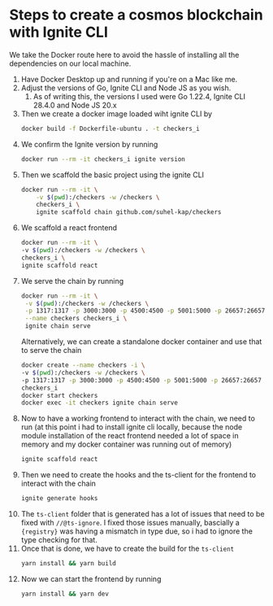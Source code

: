 # Steps to create a cosmos blockchain with Ignite CLI

We take the Docker route here to avoid the hassle of installing all the dependencies on our local machine.

1. Have Docker Desktop up and running if you're on a Mac like me.
2. Adjust the versions of Go, Ignite CLI and Node JS as you wish.  
   1. As of writing this, the versions I used were Go 1.22.4, Ignite CLI 28.4.0 and Node JS 20.x
3. Then we create a docker image loaded wiht ignite CLI by 
    ```bash
    docker build -f Dockerfile-ubuntu . -t checkers_i
    ```
4. We confirm the Ignite version by running
    ```bash
    docker run --rm -it checkers_i ignite version
    ```
5. Then we scaffold the basic project using the ignite CLI
    ```bash
    docker run --rm -it \
        -v $(pwd):/checkers -w /checkers \
        checkers_i \
        ignite scaffold chain github.com/suhel-kap/checkers
    ```
6. We scaffold a react frontend 
    ```bash
    docker run --rm -it \
    -v $(pwd):/checkers -w /checkers \
    checkers_i \
    ignite scaffold react   
    ```
7. We serve the chain by running
   ```bash
   docker run --rm -it \
    -v $(pwd):/checkers -w /checkers \
    -p 1317:1317 -p 3000:3000 -p 4500:4500 -p 5001:5000 -p 26657:26657 \
    --name checkers checkers_i \
    ignite chain serve
    ```
    Alternatively, we can create a standalone docker container and use that to serve the chain
    ```bash
    docker create --name checkers -i \
    -v $(pwd):/checkers -w /checkers \
    -p 1317:1317 -p 3000:3000 -p 4500:4500 -p 5001:5000 -p 26657:26657 \
    checkers_i
    docker start checkers
    docker exec -it checkers ignite chain serve
    ```
8. Now to have a working frontend to interact with the chain, we need to run (at this point i had to install ignite cli locally, because the node module installation of the react frontend needed a lot of space in memory and my docker container was running out of memory)
    ```bash
    ignite scaffold react
    ```
9. Then we need to create the hooks and the ts-client for the frontend to interact with the chain
    ```bash
    ignite generate hooks
    ```
10. The `ts-client` folder that is generated has a lot of issues that need to be fixed with `//@ts-ignore`. I fixed those issues manually, bascially a `{registry}` was having a mismatch in type due, so i had to ignore the type checking for that.
11. Once that is done, we have to create the build for the `ts-client`
    ```bash
    yarn install && yarn build
    ```
12. Now we can start the frontend by running
    ```bash
    yarn install && yarn dev
    ```

